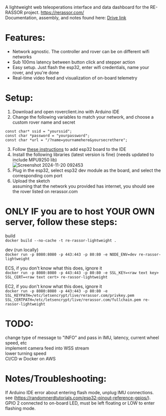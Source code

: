 A lightweight web teleoperations interface and data dashboard for the RE-RASSOR project. https://rerassor.com/ <br>
Documentation, assembly, and notes found here: [Drive link](https://drive.google.com/drive/folders/1gh6lrkOwWv0ZDy4qrbicX4A5fCzM1dyK) <br>

# Features:
- Network agnostic. The controller and rover can be on different wifi networks <br>
- Sub 100ms latency between button click and stepper action <br>
- Easy setup. Just flash the esp32, enter wifi credentials, name your rover, and you're done <br>
- Real-time video feed and visualization of on-board telemetry <br>

# Setup:
1. Download and open roverclient.ino with Arduino IDE <br>
2. Change the following variables to match your network, and choose a custom rover name and secret <br>
```
const char* ssid = "yourssid";
const char *password = "yourpassword";
const char *url = "/?name=yournamehere&yoursecrethere";
```
3. Follow [these instructions](https://randomnerdtutorials.com/installing-the-esp32-board-in-arduino-ide-windows-instructions/) to add esp32 board to the IDE <br>
4. Install the following libraries (latest version is fine) (needs updated to include MPU9250 lib) <br>
![Screenshot 2024-11-20 092453](https://github.com/user-attachments/assets/596812a8-027c-4a6e-9189-372605152751)<br>
5. Plug in the esp32, select esp32 dev module as the board, and select the corresponding com port <br>
6. Upload the sketch <br>
assuming that the network you provided has internet, you should see the rover listed on rerassor.com <br>

# ONLY IF you are to host YOUR OWN server, follow these steps:
build <br>
```docker build --no-cache -t re-rassor-lightweight .```

dev (run locally)<br>
```docker run -p 8080:8080 -p 443:443 -p 80:80 -e NODE_ENV=dev re-rassor-lightweight```

ECS, if you don't know what this does, ignore it<br>
```docker run -p 8080:8080 -p 443:443 -p 80:80 -e SSL_KEY=<raw text key> SSL_CERT=<raw text cert> re-rassor-lightweight```

EC2, if you don't know what this does, ignore it<br>
```docker run -p 8080:8080 -p 443:443 -p 80:80 -e SSL_KEYPATH=/etc/letsencrypt/live/rerassor.com/privkey.pem SSL_CERTPATH=/etc/letsencrypt/live/rerassor.com/fullchain.pem re-rassor-lightweight```


# TODO:
change type of message to "INFO" and pass in IMU, latency, current wheel speed, etc <br>
implement camera feed into WSS stream <br>
lower turning speed <br>
CI/CD w Docker on AWS <br>

# Notes/Troubleshooting:
If Arduino IDE error about entering flash mode, unplug IMU connections. see (https://randomnerdtutorials.com/esp32-pinout-reference-gpios/). GPIO 2 connected to on-board LED, must be left floating or LOW to enter flashing mode.
